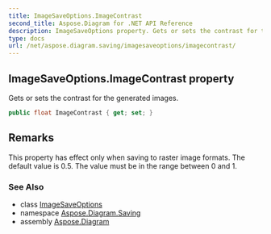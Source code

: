 ```yaml
---
title: ImageSaveOptions.ImageContrast
second_title: Aspose.Diagram for .NET API Reference
description: ImageSaveOptions property. Gets or sets the contrast for the generated images
type: docs
url: /net/aspose.diagram.saving/imagesaveoptions/imagecontrast/
---
```

## ImageSaveOptions.ImageContrast property

Gets or sets the contrast for the generated images.

```csharp
public float ImageContrast { get; set; }
```

## Remarks

This property has effect only when saving to raster image formats. The default value is 0.5. The value must be in the range between 0 and 1.

### See Also

* class [ImageSaveOptions](../)
* namespace [Aspose.Diagram.Saving](../../imagesaveoptions/)
* assembly [Aspose.Diagram](../../../)


